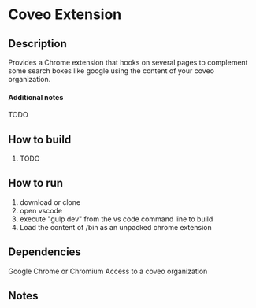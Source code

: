 # Coveo Extension

## Description
Provides a Chrome extension that hooks on several pages to complement some search boxes like google using the content of your coveo organization.

#### Additional notes
TODO

## How to build
1. TODO

## How to run
1. download or clone
2. open vscode
3. execute "gulp dev" from the vs code command line to build
4. Load the content of /bin as an unpacked chrome extension

## Dependencies
Google Chrome or Chromium
Access to a coveo organization

## Notes

